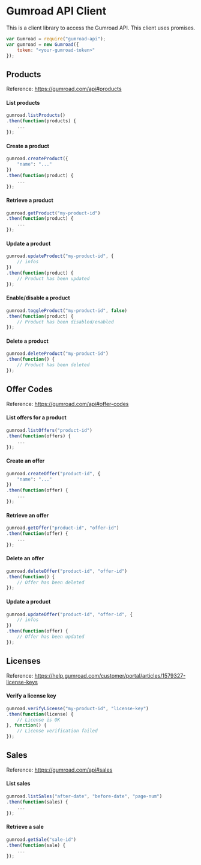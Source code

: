 Gumroad API Client
================

This is a client library to access the Gumroad API. This client uses promises.

```js
var Gumroad = require("gumroad-api");
var gumroad = new Gumroad({
	token: "<your-gumroad-token>"
});
```

## Products

Reference: https://gumroad.com/api#products

#### List products

```js
gumroad.listProducts()
.then(function(products) {
    ...
});
```

#### Create a product

```js
gumroad.createProduct({
	"name": "..."
})
.then(function(product) {
    ...
});
```

#### Retrieve a product

```js
gumroad.getProduct("my-product-id")
.then(function(product) {
    ...
});
```

#### Update a product

```js
gumroad.updateProduct("my-product-id", {
	// infos
})
.then(function(product) {
    // Product has been updated
});
```

#### Enable/disable a product

```js
gumroad.toggleProduct("my-product-id", false)
.then(function(product) {
    // Product has been disabled/enabled
});
```

#### Delete a product

```js
gumroad.deleteProduct("my-product-id")
.then(function() {
    // Product has been deleted
});
```

## Offer Codes

Reference: https://gumroad.com/api#offer-codes

#### List offers for a product

```js
gumroad.listOffers("product-id")
.then(function(offers) {
    ...
});
```

#### Create an offer

```js
gumroad.createOffer("product-id", {
    "name": "..."
})
.then(function(offer) {
    ...
});
```

#### Retrieve an offer

```js
gumroad.getOffer("product-id", "offer-id")
.then(function(offer) {
    ...
});
```

#### Delete an offer

```js
gumroad.deleteOffer("product-id", "offer-id")
.then(function() {
    // Offer has been deleted
});
```

#### Update a product

```js
gumroad.updateOffer("product-id", "offer-id", {
    // infos
})
.then(function(offer) {
    // Offer has been updated
});
```

## Licenses

Reference: https://help.gumroad.com/customer/portal/articles/1579327-license-keys

#### Verify a license key

```js
gumroad.verifyLicense("my-product-id", "license-key")
.then(function(license) {
    // License is OK
}, function() {
    // License verification failed
});
```

## Sales

Reference: https://gumroad.com/api#sales

#### List sales

```js
gumroad.listSales("after-date", "before-date", "page-num")
.then(function(sales) {
    ...
});
```

#### Retrieve a sale

```js
gumroad.getSale("sale-id")
.then(function(sale) {
    ...
});
```